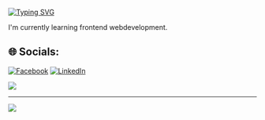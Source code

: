 [![Typing SVG](https://readme-typing-svg.demolab.com/?lines=Welcome,+I'm+Mahfuz+Shihab;A+Crazy+Fullstack+Webdeveloper)](https://git.io/typing-svg)

I'm currently learning frontend webdevelopment.


## 🌐 Socials:
[![Facebook](https://img.shields.io/badge/Facebook-%231877F2.svg?logo=Facebook&logoColor=white)](https://facebook.com/https://www.facebook.com/mfz.shihab/) [![LinkedIn](https://img.shields.io/badge/LinkedIn-%230077B5.svg?logo=linkedin&logoColor=white)](https://www.linkedin.com/in/mahfuz-shihab/) 



![](https://github-readme-stats.vercel.app/api/top-langs/?username=Mahfuzshihab&theme=radical&hide_border=true&layout=pie&langs_count=8)


---
[![](https://visitcount.itsvg.in/api?id=Mahfuzshihab&icon=0&color=0)](https://visitcount.itsvg.in)
